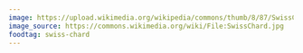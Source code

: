 ```yaml
---
image: https://upload.wikimedia.org/wikipedia/commons/thumb/8/87/SwissChard.jpg/1024px-SwissChard.jpg
image_source: https://commons.wikimedia.org/wiki/File:SwissChard.jpg
foodtag: swiss-chard
---
```

